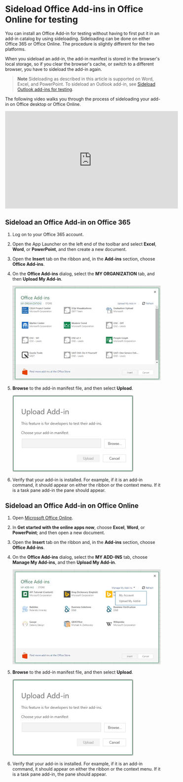 
# Sideload Office Add-ins in Office Online for testing

You can install an Office Add-in for testing without having to first put it in an add-in catalog by using sideloading. Sideloading can be done on either Office 365 or Office Online. The procedure is slightly different for the two platforms. 

When you sideload an add-in, the add-in manifest is stored in the browser's local storage, so if you clear the browser's cache, or switch to a different browser, you have to sideload the add-in again.


 >**Note**  Sideloading as described in this article is supported on Word, Excel, and PowerPoint. To sideload an Outlook add-in, see [Sideload Outlook add-ins for testing](sideload-outlook-add-ins-for-testing.md).

The following video walks you through the process of sideloading your add-in on Office desktop or Office Online.

<iframe width="560" height="315" src="https://www.youtube.com/embed/XXsAw2UUiQo" frameborder="0" allowfullscreen></iframe>

## Sideload an Office Add-in on Office 365


1. Log on to your Office 365 account.
    
2. Open the App Launcher on the left end of the toolbar and select  **Excel**,  **Word**, or  **PowerPoint**, and then create a new document.
    
3. Open the  **Insert** tab on the ribbon and, in the **Add-ins** section, choose **Office Add-ins**.
    
4. On the  **Office Add-ins** dialog, select the **MY ORGANIZATION** tab, and then **Upload My Add-in**.
    
    ![A dialog titled Office Add-in with a link near the upper left corner that says "Upload My Add-in".](../../images/0e49f780-019a-4d97-9310-0eaddfa0c4dc.png)

5.  **Browse** to the add-in manifest file, and then select **Upload**.
    
    ![The upload add-in dialog with buttons for browse, upload, and cancel.](../../images/039aef16-b12f-4d01-ad46-f13e01dd3162.png)

6. Verify that your add-in is installed. For example, if it is an add-in command, it should appear on either the ribbon or the context menu. If it is a task pane add-in the pane should appear.
    

## Sideload an Office Add-in on Office Online




1. Open [Microsoft Office Online](https://office.live.com/).
    
2. In  **Get started with the online apps now**, choose  **Excel**,  **Word**, or  **PowerPoint**; and then open a new document.
    
3. Open the  **Insert** tab on the ribbon and, in the **Add-ins** section, choose **Office Add-ins**.
    
4. On the  **Office Add-ins** dialog, select the **MY ADD-INS** tab, choose **Manage My Add-ins**, and then  **Upload My Add-in**.
    
    ![The Office Add-ins dialog with a drop down in the upper right reading "Manage my add-ins" and a drop down below it with the option "Upload My Add-in"](../../images/d630d9d1-7dd5-45e3-860d-0ab069882548.png)

5.  **Browse** to the add-in manifest file, and then select **Upload**.
    
    ![The upload add-in dialog with buttons for browse, upload, and cancel.](../../images/039aef16-b12f-4d01-ad46-f13e01dd3162.png)

6. Verify that your add-in is installed. For example, if it is an add-in command, it should appear on either the ribbon or the context menu. If it is a task pane add-in, the pane should appear.
    
